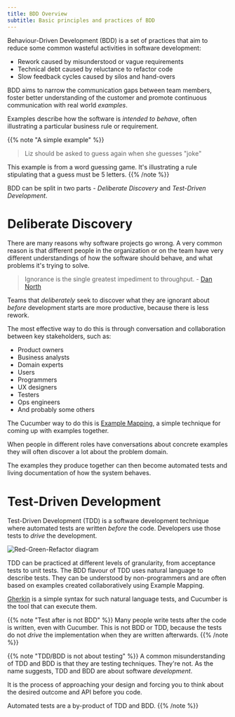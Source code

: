 ```yaml
---
title: BDD Overview
subtitle: Basic principles and practices of BDD
---
```


Behaviour-Driven Development (BDD) is a set of practices that aim to reduce
some common wasteful activities in software development:

* Rework caused by misunderstood or vague requirements
* Technical debt caused by reluctance to refactor code
* Slow feedback cycles caused by silos and hand-overs

BDD aims to narrow the communication gaps between team members, foster better understanding of
the customer and promote continuous communication with real world *examples*.

Examples describe how the software is *intended to behave*, often illustrating a particular business rule or requirement.

{{% note "A simple example" %}}
> Liz should be asked to guess again when she guesses "joke"

This example is from a word guessing game. It's illustrating a rule
stipulating that a guess must be 5 letters.
{{% /note %}}

BDD can be split in two parts - *Deliberate Discovery* and *Test-Driven Development*.

# Deliberate Discovery

There are many reasons why software projects go wrong. A very common reason
is that different people in the organization or on the team have very different
understandings of how the software should behave, and what problems it's trying
to solve.

> Ignorance is the single greatest impediment to throughput. - [Dan North](https://dannorth.net/2010/08/30/introducing-deliberate-discovery/)

Teams that *deliberately* seek to discover what they are ignorant about *before*
development starts are more productive, because there is less rework.

The most effective way to do this is through conversation and collaboration between
key stakeholders, such as:

* Product owners
* Business analysts
* Domain experts
* Users
* Programmers
* UX designers
* Testers
* Ops engineers
* And probably some others

The Cucumber way to do this is [Example Mapping](https://cucumber.io/blog/2015/12/08/example-mapping-introduction), a
simple technique for coming up with examples together.

When people in different roles have conversations about concrete examples
they will often discover a lot about the problem domain.

The examples they produce together can then become automated tests and living
documentation of how the system behaves.

# Test-Driven Development

Test-Driven Development (TDD) is a software development technique where automated tests are written
*before* the code. Developers use those tests to *drive* the development.

![Red-Green-Refactor diagram](/img/TDD-cycle.png)

TDD can be practiced at different levels of granularity, from acceptance tests
to unit tests. The BDD flavour of TDD uses natural language to describe tests.
They can be understood by non-programmers and are often based on examples created
collaboratively using Example Mapping.

[Gherkin](/docs/gherkin) is a simple syntax for such natural language tests, and
Cucumber is the tool that can execute them.

{{% note "Test after is not BDD" %}}
Many people write tests after the code is written, even with Cucumber. This is
not BDD or TDD, because the tests do not *drive* the implementation when they
are written afterwards.
{{% /note %}}

{{% note "TDD/BDD is not about testing" %}}
A common misunderstanding of TDD and BDD is that they are
testing techniques. They're not. As the name suggests, TDD and BDD are about software *development*.

It is the process of approaching your design and forcing you to think about the desired
outcome and API before you code.

Automated tests are a by-product of TDD and BDD.
{{% /note %}}

